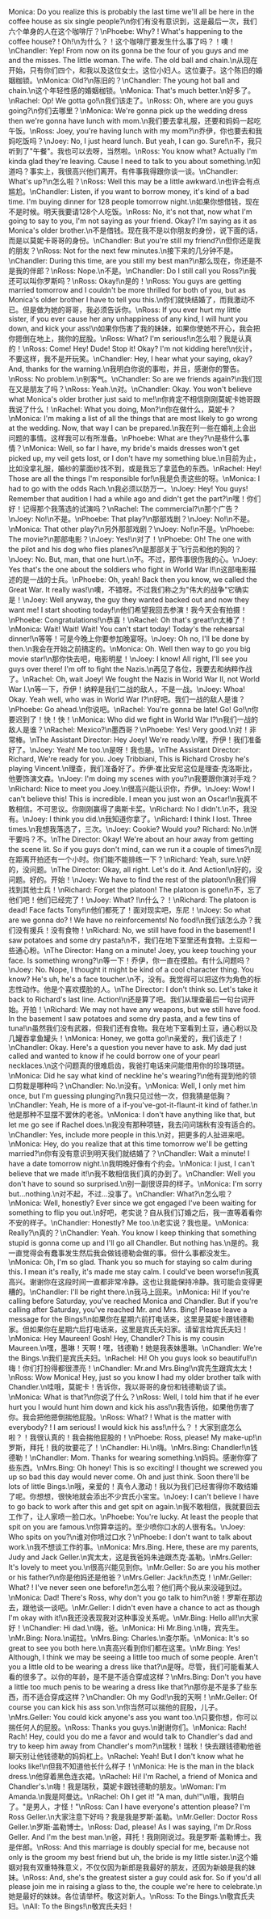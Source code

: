Monica: Do you realize this is probably the last time we'll all be here in the coffee house as six single people?\n你们有没有意识到，这是最后一次，我们六个单身的人在这个咖啡厅？\nPhoebe: Why? ! What's happening to the coffee house? ! Oh!\n为什么？！这个咖啡厅要发生什么事了吗？！噢！\nChandler: Yep! From now on its gonna be the four of you guys and me and the misses. The little woman. The wife. The old ball and chain.\n从现在开始，只有你们四个，和我以及这位女士。这位小妇人。这位妻子。这个陈旧的婚姻枷锁。\nMonica: Old?\n陈旧的？\nChandler: The young hot ball and chain.\n这个年轻性感的婚姻枷锁。\nMonica: That's much better.\n好多了。\nRachel: Op! We gotta go!\n我们该走了。\nRoss: Oh, where are you guys going?\n你们去哪里？\nMonica: We're gonna pick up the wedding dress then we're gonna have lunch with mom.\n我们要去拿礼服，还要和妈妈一起吃午饭。\nRoss: Joey, you're having lunch with my mom?\n乔伊，你也要去和我妈吃饭吗？\nJoey: No, I just heard lunch. But yeah, I can go. Sure!\n不，我只听到了"午餐"。我也可以去呀，当然啦。\nRoss: You know what? Actually I'm kinda glad they're leaving. Cause I need to talk to you about something.\n知道吗？事实上，我很高兴他们离开。有件事我得跟你谈一谈。\nChandler: What's up?\n怎么啦？\nRoss: Well this may be a little awkward.\n也许会有点尴尬。\nChandler: Listen, if you want to borrow money, it's kind of a bad time. I'm buying dinner for 128 people tomorrow night.\n如果你想借钱，现在不是时候。明天我要请128个人吃饭。\nRoss: No, it's not that, now what I'm going to say to you, I'm not saying as your friend. Okay? I'm saying as it as Monica's older brother.\n不是借钱。现在我不是以你朋友的身份，说下面的话，而是以莫妮卡哥哥的身份。\nChandler: But you're still my friend?\n但你还是我的朋友？\nRoss: Not for the next few minutes.\n接下来的几分钟不是。\nChandler: During this time, are you still my best man?\n那么现在，你还是不是我的伴郎？\nRoss: Nope.\n不是。\nChandler: Do I still call you Ross?\n我还可以叫你罗斯吗？\nRoss: Okay!\n是的！\nRoss: You guys are getting married tomorrow and I couldn't be more thrilled for both of you, but as Monica's older brother I have to tell you this.\n你们就快结婚了，而我激动不已。但是做为她的哥哥，我必须告诉你。\nRoss: If you ever hurt my little sister, if you ever cause her any unhappiness of any kind, I will hunt you down, and kick your ass!\n如果你伤害了我的妹妹，如果你使她不开心，我会把你摁倒在地上，揣你的屁股。\nRoss: What? I'm serious!\n怎么啦？我是认真的！\nRoss: Come! Hey! Dude! Stop it! Okay? I'm not kidding here!\n伙计，不要这样，我不是开玩笑。\nChandler: Hey, I hear what your saying, okay? And, thanks for the warning.\n我明白你说的事啦，并且，感谢你的警告。\nRoss: No problem.\n别客气。\nChandler: So are we friends again?\n我们现在又是朋友了吗？\nRoss: Yeah.\n对。\nChandler: Okay. You won't believe what Monica's older brother just said to me!\n你肯定不相信刚刚莫妮卡她哥跟我说了什么！\nRachel: What you doing, Mon?\n你在做什么，莫妮卡？\nMonica: I'm making a list of all the things that are most likely to go wrong at the wedding. Now, that way I can be prepared.\n我在列一些在婚礼上会出问题的事情。这样我可以有所准备。\nPhoebe: What are they?\n是些什么事情？\nMonica: Well, so far I have, my bride's maids dresses won't get picked up, my veil gets lost, or I don't have my something blue.\n目前为止，比如没拿礼服，婚纱的蒙面纱找不到，或是我忘了拿蓝色的东西。\nRachel: Hey! Those are all the things I'm responsible for!\n我是负责这些的呀。\nMonica: I had to go with the odds Rach.\n我必须以防万一。\nJoey: Hey! You guys! Remember that audition I had a while ago and didn't get the part?\n嘿！你们好！记得那个我落选的试演吗？\nRachel: The commercial?\n那个广告？\nJoey: No!\n不是。\nPhoebe: That play?\n那部戏剧？\nJoey: No!\n不是。\nMonica: That other play?\n另外那部戏剧？\nJoey: No!\n不是。\nPhoebe: The movie?\n那部电影？\nJoey: Yes!\n对了！\nPhoebe: Oh! The one with the pilot and his dog who flies planes?\n是那部关于飞行员和他的狗的？\nJoey: No. But, man, that one hurt.\n不。不过，那件事很伤我的心。\nJoey: Yes that's the one about the soldiers who fight in World War I!\n这部电影描述的是一战的士兵。\nPhoebe: Oh, yeah! Back then you know, we called the Great War. It really was!\n噢，不错呀。不过我们称之为"伟大的战争"它确实是！\nJoey: Well anyway, the guy they wanted backed out and now they want me! I start shooting today!\n他们希望我回去参演！我今天会有拍摄！\nPhoebe: Congratulations!\n恭喜！\nRachel: Oh that's great!\n太棒了！\nMonica: Wait! Wait! Wait! You can't start today! Today's the rehearsal dinner!\n等等！可是今晚上你要参加晚宴呀。\nJoey: Oh no, I'll be done by then.\n我会在开始之前搞定的。\nMonica: Oh. Well then way to go you big movie star!\n那你快去吧，电影明星！\nJoey: I know! All right, I'll see you guys over there! I'm off to fight the Nazis.\n再见了各位，我要去和纳粹作战了。\nRachel: Oh, wait Joey! We fought the Nazis in World War II, not World War I.\n等一下，乔伊！纳粹是我们二战的敌人，不是一战。\nJoey: Whoa! Okay. Yeah well, who was in World War I?\n好吧。我们一战的敌人是谁？\nPhoebe: Go ahead.\n你说吧。\nRachel: You're gonna be late! Go! Go!\n你要迟到了！快！快！\nMonica: Who did we fight in World War I?\n我们一战的敌人是谁？\nRachel: Mexico?\n墨西哥？\nPhoebe: Yes! Very good.\n对！非常棒。\nThe Assistant Director: Hey Joey! We're ready.\n嘿，乔伊！我们准备好了。\nJoey: Yeah! Me too.\n是呀！我也是。\nThe Assistant Director: Richard, We're ready for you. Joey Tribbiani, This is Richard Crosby he's playing Vincent.\n理查，我们准备好了。乔伊·崔比安尼这位是理查·克洛斯比，他要饰演文森。\nJoey: I'm doing my scenes with you?\n我要跟你演对手戏？\nRichard: Nice to meet you Joey.\n很高兴能认识你，乔伊。\nJoey: Wow! I can't believe this! This is incredible. I mean you just won an Oscar!\n我真不敢相信。不可思议。你刚刚赢得了奥斯卡奖。\nRichard: No I didn't.\n不，我没有。\nJoey: I think you did.\n我知道你拿了。\nRichard: I think I lost. Three times.\n我想我落选了，三次。\nJoey: Cookie? Would you? Richard: No.\n饼干要吗？不。\nThe Director: Okay! We're about an hour away from getting the scene lit. So if you guys don't mind, can we run it a couple of times?\n现在距离开拍还有一个小时。你们能不能排练一下？\nRichard: Yeah, sure.\n好的，没问题。\nThe Director: Okay, all right. Let's do it. And Action!\n好的，没问题。好的。开始！\nJoey: We have to find the rest of the platoon!\n我们得找到其他士兵！\nRichard: Forget the platoon! The platoon is gone!\n不，忘了他们吧！他们已经完了！\nJoey: What? !\n什么？！\nRichard: The platoon is dead! Face facts Tony!\n他们都死了！面对现实吧，东尼！\nJoey: So what are we gonna do? ! We have no reinforcements! No food!\n我们该怎么办？我们没有援兵！没有食物！\nRichard: No, we still have food in the basement! I saw potatoes and some dry pasta!\n不，我们在地下室里还有食物。土豆和一些通心粉。\nThe Director: Hang on a minute! Joey, you keep touching your face. Is something wrong?\n等一下！乔伊，你一直在摸脸。有什么问题吗？\nJoey: No. Nope, I thought it might be kind of a cool character thing. You know? He's uh, he's a face toucher.\n不，没有。我觉得可以把这作为角色的标志性动作。他是个喜欢摸脸的人。\nThe Director: I don't think so. Let's take it back to Richard's last line. Action!\n还是算了吧。我们从理查最后一句台词开始。开拍！\nRichard: We may not have any weapons, but we still have food. In the basement I saw potatoes and some dry pasta, and a few tins of tuna!\n虽然我们没有武器，但我们还有食物。我在地下室看到土豆，通心粉以及几罐吞拿鱼罐头！\nMonica: Honey, we gotta go!\n亲爱的，我们该走了！\nChandler: Okay. Here's a question you never have to ask. My dad just called and wanted to know if he could borrow one of your pearl necklaces.\n这个问题真的很难启齿，我爸打电话来问能借用你的珍珠项链。\nMonica: Did he say what kind of neckline he's wearing?\n他有提到他的领口剪栽是哪种吗？\nChandler: No.\n没有。\nMonica: Well, I only met him once, but I'm guessing plunging?\n我只见过他一次，但我猜是低胸？\nChandler: Yeah, He is more of a if-you've-got-it-flaunt-it kind of father.\n他是那种不显摆不罢休的老爸。\nMonica: I don't have anything like that, but let me go see if Rachel does.\n我没有那种项链，我去问问瑞秋有没有适合的。\nChandler: Yes, include more people in this.\n对，把更多的人扯进来吧。\nMonica: Hey, do you realize that at this time tomorrow we'll be getting married?\n你有没有意识到明天我们就结婚了？\nChandler: Wait a minute! I have a date tomorrow night.\n我明晚好像有个约会。\nMonica: I just, I can't believe that we made it!\n我不敢相信我们真的办到了。\nChandler: Well you don't have to sound so surprised.\n别一副很讶异的样子。\nMonica: I'm sorry but…nothing.\n对不起，不过…没事了。\nChandler: What?\n怎么啦？\nMonica: Well, honestly? Ever since we got engaged I've been waiting for something to flip you out.\n好吧，老实说？自从我们订婚之后，我一直等着看你不安的样子。\nChandler: Honestly? Me too.\n老实说？我也是。\nMonica: Really?\n真的？\nChandler: Yeah. You know I keep thinking that something stupid is gonna come up and I'll go all Chandler. But nothing has.\n是的。我一直觉得会有蠢事发生然后我会做钱德勒会做的事。但什么事都没发生。\nMonica: Oh, I'm so glad. Thank you so much for staying so calm during this. I mean it's really, it's made me stay calm. I could've been worse!\n我真高兴。谢谢你在这段时间一直都非常冷静。这也让我能保持冷静。我可能会变得更糟的。\nChandler: I'll be right there.\n我马上回来。\nMonica: Hi! If you're calling before Saturday, you've reached Monica and Chandler. But if you're calling after Saturday, you've reached Mr. and Mrs. Bing! Please leave a message for the Bings!\n如果你在星期六前打电话来，这里是莫妮卡跟钱德勒家。但如果你在星期六后打电话来，这里是宾氏夫妇家。请留言给宾氏夫妇！\nMonica: Hey Maureen! Gosh! Hey, Chandler? This is my cousin Maureen.\n嘿，墨琳！天啊！嘿，钱德勒！她是我表妹墨琳。\nChandler: We're the Bings.\n我们是宾氏夫妇。\nRachel: Hi! Oh you guys look so beautiful!\n嗨！你们打扮得都很漂亮！\nChandler: Mr.and Mrs.Bing!\n宾先生跟宾太太！\nRoss: Wow Monica! Hey, just so you know I had my older brother talk with Chandler.\n哇哦，莫妮卡！告诉你，我以哥哥的身份和钱德勒谈了谈。\nMonica: What is that?\n你说了什么？\nRoss: Well, I told him that if he ever hurt you I would hunt him down and kick his ass!\n我告诉他，如果他伤害了你。我会把他摁倒揣他屁股。\nRoss: What? ! What is the matter with everybody? ! I am serious! I would kick his ass!\n什么？！大家到底怎么啦？！我很认真的！我会揣他屁股的！\nPhoebe: Ross, please! My make-up!\n罗斯，拜托！我的妆要花了！\nChandler: Hi.\n嗨。\nMrs.Bing: Chandler!\n钱德勒！\nChandler: Mom. Thanks for wearing something.\n妈妈。感谢你穿了些东西。\nMrs.Bing: Oh honey! This is so exciting! I thought we screwed you up so bad this day would never come. Oh and just think. Soon there'll be lots of little Bings.\n哦，亲爱的！真令人激动！我以为我们已经害得你不敢结婚了呢。你想想，很快地就会添出不少宾氏小宝宝。\nJoey: I can't believe I have to go back to work after this and get spit on again.\n我不敢相信，我就要回去工作了，让人家喷一脸口水。\nPhoebe: You're lucky. At least the people that spit on you are famous.\n你算幸运的。至少喷你口水的人很有名。\nJoey: Who spits on you?\n谁对你喷过口水？\nPhoebe: I don't want to talk about work.\n我不想谈工作的事。\nMonica: Mrs.Bing. Here, these are my parents, Judy and Jack Geller.\n宾太太，这是我爸妈朱迪跟杰克·盖勒。\nMrs.Geller: It's lovely to meet you.\n很高兴能见到你。\nMr.Geller: So are you his mother or his father?\n你是他妈还是他爸？\nMrs.Geller: Jack!\n杰克！\nMr.Geller: What? ! I've never seen one before!\n怎么啦？他们两个我从来没碰到过。\nMonica: Dad! There's Ross, why don't you go talk to him?\n爸！罗斯在那边去，跟他谈一谈吧。\nMr.Geller: I didn't even have a chance to act as though I'm okay with it!\n我还没表现我对这种事没关系呢。\nMr.Bing: Hello all!\n大家好！\nChandler: Hi dad.\n嗨，爸。\nMonica: Hi Mr.Bing.\n嗨，宾先生。\nMr.Bing: Nora.\n诺拉。\nMrs.Bing: Charles.\n查尔斯。\nMonica: It's so great to see you both here.\n真高兴看到你们都在这里。\nMr.Bing: Yes! Although, I think we may be seeing a little too much of some people. Aren't you a little old to be wearing a dress like that?\n是呀。尽管，我们可能看某人看的很多了。以你的年龄，是不是不适合穿成这样？\nMrs.Bing: Don't you have a little too much penis to be wearing a dress like that?\n那你是不是多了些东西，而不适合穿成这样？\nChandler: Oh my God!\n我的天啊！\nMr.Geller: Of course you can kick his ass son.\n你当然可以揣他的屁股，儿子。\nMrs.Geller: You could kick anyone's ass you want too.\n只要你想，你可以揣任何人的屁股。\nRoss: Thanks you guys.\n谢谢你们。\nMonica: Rach! Rach! Hey, could you do me a favor and would talk to Chandler's dad and try to keep him away from Chandler's mom?\n瑞秋！瑞秋！快去跟钱德勒他爸聊天别让他钱德勒的妈妈杠上。\nRachel: Yeah! But I don't know what he looks like!\n但我不知道他长什么样子！\nMonica: He is the man in the black dress.\n他穿着黑色连衣裙。\nRachel: Hi! I'm Rachel, a friend of Monica and Chandler's.\n嗨！我是瑞秋，莫妮卡跟钱德勒的朋友。\nWoman: I'm Amanda.\n我是阿曼达。\nRachel: Oh I get it! "A man, duh!"\n哦，我明白了。"是男人，才怪！"\nRoss: Can I have everyone's attention please? I'm Ross Geller.\n大家注意下好吗？我是我是罗斯·盖勒。\nMr.Geller: Doctor Ross Geller.\n罗斯·盖勒博士。\nRoss: Dad, please! As I was saying, I'm Dr.Ross Geller. And I'm the best man.\n爸，拜托！我刚刚说过。我是罗斯·盖勒博士。我是伴郎。\nRoss: And this marriage is doubly special for me, because not only is the groom my best friend but uh, the bride is my little sister.\n这个婚姻对我有双重特殊意义，不仅仅因为新郎是我最好的朋友，还因为新娘是我的妹妹。\nRoss: And, she's the greatest sister a guy could ask for. So if you'd all please join me in raising a glass to the, the couple we're here to celebrate.\n她是最好的妹妹。各位请举杯。敬这对新人。\nRoss: To the Bings.\n敬宾氏夫妇。\nAll: To the Bings!\n敬宾氏夫妇！
        